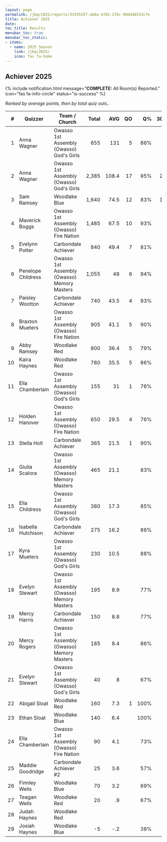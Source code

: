 ```yaml
---
layout: page
permalink: /jbq/2025/reports/3193525f-ab0a-4782-2fbc-08dd48533c7e
title: Achiever 2025
date: 
toc_title: Results
menubar_toc: true
menubar_toc_static:
- items:
  - name: 2025 Season
    link: /jbq/2025/
    icon: fas fa-home
---
```



## Achiever 2025

{% include notification.html
   message="<b>COMPLETE:</b> All Room(s) Reported."
   icon="fas fa-info-circle"
   status="is-success" %}


*Ranked by average points, then by total quiz outs..*

| # | Quizzer | Team / Church | Total | AVG | QO | Q% | 30s | 20s | 10s |
|--:|---|---|--:|--:|--:|--:|--:|--:|--:|
| 1 | Anna Wagner | Owasso 1st Assembly (Owasso) God's Girls | 655 | 131 | 5 | 86% | 8 | 20 | 2 |
| 2 | Anna Wagner | Owasso 1st Assembly (Owasso) God's Girls | 2,385 | 108.4 | 17 | 95% | 26 | 74 | 2 |
| 3 | Sam Ramsey | Woodlake Blue | 1,640 | 74.5 | 12 | 83% | 10 | 51 | 44 |
| 4 | Maverick Boggs | Owasso 1st Assembly (Owasso) Fire Nation | 1,485 | 67.5 | 10 | 93% | 1 | 59 | 21 |
| 5 | Evelynn Potter | Carbondale Achiever | 840 | 49.4 | 7 | 81% | 3 | 8 | 66 |
| 6 | Penelope Childress | Owasso 1st Assembly (Owasso) Memory Masters | 1,055 | 48 | 6 | 94% |  | 20 | 62 |
| 7 | Paisley Wootton | Carbondale Achiever | 740 | 43.5 | 4 | 93% | 4 | 16 | 30 |
| 8 | Braxton Mueters | Owasso 1st Assembly (Owasso) Fire Nation | 905 | 41.1 | 5 | 90% | 1 | 18 | 53 |
| 9 | Abby Ramsey | Woodlake Red | 800 | 36.4 | 5 | 79% | 4 | 6 | 66 |
| 10 | Kaira Haynes | Woodlake Red | 780 | 35.5 | 5 | 86% | 4 | 14 | 43 |
| 11 | Ella Chamberlain | Owasso 1st Assembly (Owasso) God's Girls | 155 | 31 | 1 | 76% |  | 1 | 14 |
| 12 | Holden Hanover | Owasso 1st Assembly (Owasso) Fire Nation | 650 | 29.5 | 4 | 76% |  | 9 | 57 |
| 13 | Stella Holt | Carbondale Achiever | 365 | 21.5 | 1 | 90% | 2 | 7 | 18 |
| 14 | Giulia Scalora | Owasso 1st Assembly (Owasso) Memory Masters | 465 | 21.1 |  | 83% | 3 | 17 | 10 |
| 15 | Ella Childress | Owasso 1st Assembly (Owasso) God's Girls | 380 | 17.3 |  | 85% |  | 1 | 40 |
| 16 | Isabella Hutchison | Carbondale Achiever | 275 | 16.2 |  | 86% |  | 7 | 18 |
| 17 | Kyra Mueters | Owasso 1st Assembly (Owasso) God's Girls | 230 | 10.5 |  | 88% |  | 4 | 17 |
| 18 | Evelyn Stewart | Owasso 1st Assembly (Owasso) Memory Masters | 195 | 8.9 |  | 77% |  | 3 | 17 |
| 19 | Mercy Harris | Carbondale Achiever | 150 | 8.8 |  | 77% | 2 | 3 | 5 |
| 20 | Mercy Rogers | Owasso 1st Assembly (Owasso) Memory Masters | 185 | 8.4 |  | 86% |  | 2 | 16 |
| 21 | Evelyn Stewart | Owasso 1st Assembly (Owasso) God's Girls | 40 | 8 |  | 67% |  | 1 | 3 |
| 22 | Abigail Sloat | Woodlake Red | 160 | 7.3 | 1 | 100% |  | 5 | 5 |
| 23 | Ethan Sloat | Woodlake Blue | 140 | 6.4 |  | 100% |  | 4 | 6 |
| 24 | Ella Chamberlain | Owasso 1st Assembly (Owasso) Fire Nation | 90 | 4.1 |  | 73% |  |  | 11 |
| 25 | Maddie Goodridge | Carbondale Achiever #2 | 25 | 3.6 |  | 57% |  |  | 4 |
| 26 | Finnley Wells | Woodlake Blue | 70 | 3.2 |  | 69% |  | 1 | 8 |
| 27 | Teagan Wells | Woodlake Red | 20 | .9 |  | 67% |  | 1 | 1 |
| 28 | Judah Haynes | Woodlake Red |  |  |  |  |  |  |  |
| 29 | Josiah Haynes | Woodlake Blue | -5 | -.2 |  | 38% |  |  | 3 |

